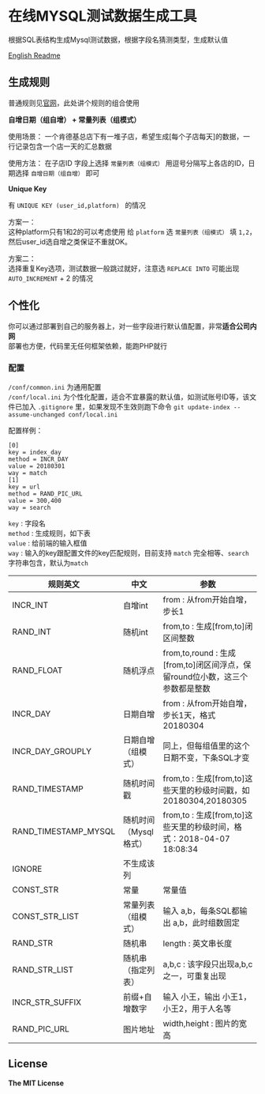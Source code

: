 # 在线MYSQL测试数据生成工具

根据SQL表结构生成Mysql测试数据，根据字段名猜测类型，生成默认值  

[English Readme](./README_EN.MD)

## 生成规则

普通规则见[官网](http://datamake.online/)，此处讲个规则的组合使用  

**自增日期（组自增） + 常量列表（组模式）**

使用场景： 一个肯德基总店下有一堆子店，希望生成[每个子店每天]的数据，一行记录包含一个店一天的汇总数据    

使用方法： 在子店ID 字段上选择 `常量列表（组模式）` 用逗号分隔写上各店的ID，日期选择 `自增日期（组自增）` 即可

**Unique Key**  

有 `UNIQUE KEY (user_id,platform) ` 的情况  

方案一：  
这种platform只有1和2的可以考虑使用 给 `platform` 选 `常量列表（组模式）` 填 `1,2`，然后user_id选自增之类保证不重就OK。 

方案二：  
选择重复Key选项，测试数据一般跳过就好，注意选 `REPLACE INTO` 可能出现 `AUTO_INCREMENT` + 2 的情况

## 个性化
你可以通过部署到自己的服务器上，对一些字段进行默认值配置，非常**适合公司内网**  
部署也方便，代码里无任何框架依赖，能跑PHP就行  

### 配置
`/conf/common.ini` 为通用配置  
`/conf/local.ini` 为个性化配置，适合不宜暴露的默认值，如测试账号ID等，该文件已加入 `.gitignore` 里，如果发现不生效则跑下命令
`git update-index --assume-unchanged conf/local.ini` 

配置样例：

```
[0]
key = index_day 
method = INCR_DAY
value = 20180301
way = match
[1]
key = url 				
method = RAND_PIC_URL 
value = 300,400			
way = search				
```
`key` : 字段名  
`method` : 生成规则，如下表   
`value` : 给前端的输入框值  
`way` : 输入的key跟配置文件的key匹配规则，目前支持 `match` 完全相等、`search` 字符串包含，默认为`match` 


| 规则英文 | 中文 |  参数 |
|----------|------|------|
| INCR_INT | 自增int  | from  : 从from开始自增，步长1
| RAND_INT | 随机int  | from,to  : 生成[from,to]闭区间整数
| RAND_FLOAT | 随机浮点  | from,to,round  : 生成[from,to]闭区间浮点，保留round位小数，这三个参数都是整数
| INCR_DAY | 日期自增     | from  : 从from开始自增，步长1天，格式20180304
| INCR\_DAY\_GROUPLY | 日期自增（组模式） | 同上，但每组值里的这个日期不变，下条SQL才变
| RAND_TIMESTAMP |  随机时间戳     | from,to  : 生成[from,to]这些天里的秒级时间戳，如 20180304,20180305
| RAND\_TIMESTAMP\_MYSQL |  随机时间（Mysql格式）     | from,to  : 生成[from,to]这些天里的秒级时间，格式：2018-04-07 18:08:34
| IGNORE |   不生成该列    | 
| CONST_STR |   常量    | 常量值
| CONST\_STR\_LIST |   常量列表（组模式）    | 输入 a,b，每条SQL都输出 a,b，此时组数固定
| RAND_STR |   随机串    | length : 英文串长度
| RAND\_STR\_LIST |   随机串（指定列表）    | a,b,c : 该字段只出现a,b,c之一，可重复出现
| INCR\_STR\_SUFFIX  |   前缀+自增数字    | 输入 小王，输出 小王1，小王2，用于人名等
| RAND\_PIC\_URL |   图片地址    | width,height  : 图片的宽高



## License

**The MIT License**